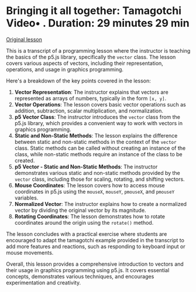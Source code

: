 # Bringing it all together: Tamagotchi Video• . Duration: 29 minutes 29 min

[Original lesson](https://www.coursera.org/learn/uol-introduction-to-programming-1/lecture/uE1tV/bringing-it-all-together-tamagotchi)

This is a transcript of a programming lesson where the instructor is teaching the basics of the p5.js library, specifically the `vector` class. The lesson covers various aspects of vectors, including their representation, operations, and usage in graphics programming.

Here's a breakdown of the key points covered in the lesson:

1. **Vector Representation**: The instructor explains that vectors are represented as arrays of numbers, typically in the form `[x, y]`.
2. **Vector Operations**: The lesson covers basic vector operations such as addition, subtraction, scalar multiplication, and normalization.
3. **p5 Vector Class**: The instructor introduces the `vector` class from the p5.js library, which provides a convenient way to work with vectors in graphics programming.
4. **Static and Non-Static Methods**: The lesson explains the difference between static and non-static methods in the context of the `vector` class. Static methods can be called without creating an instance of the class, while non-static methods require an instance of the class to be created.
5. **p5 Vector - Static and Non-Static Methods**: The instructor demonstrates various static and non-static methods provided by the `vector` class, including those for scaling, rotating, and shifting vectors.
6. **Mouse Coordinates**: The lesson covers how to access mouse coordinates in p5.js using the `mouseX`, `mouseY`, `pmouseX`, and `pmouseY` variables.
7. **Normalized Vector**: The instructor explains how to create a normalized vector by dividing the original vector by its magnitude.
8. **Rotating Coordinates**: The lesson demonstrates how to rotate coordinates around the origin using the `rotate()` method.

The lesson concludes with a practical exercise where students are encouraged to adapt the tamagotchi example provided in the transcript to add more features and reactions, such as responding to keyboard input or mouse movements.

Overall, this lesson provides a comprehensive introduction to vectors and their usage in graphics programming using p5.js. It covers essential concepts, demonstrates various techniques, and encourages experimentation and creativity.

